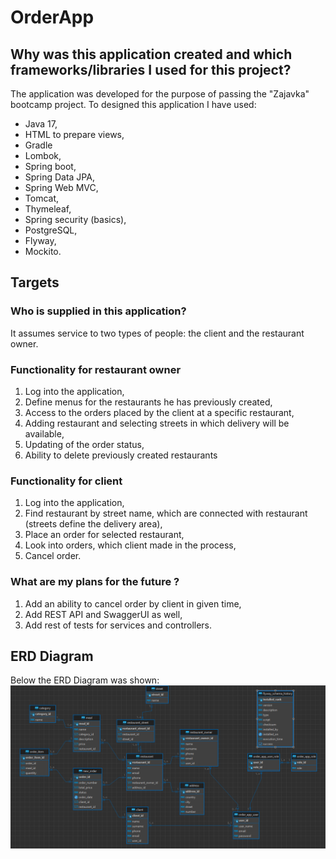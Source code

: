 # OrderApp

## Why was this application created and which frameworks/libraries I used for this project?
The application was developed for the purpose of passing the "Zajavka" bootcamp project.
To designed this application I have used: 
- Java 17,
- HTML to prepare views,
- Gradle
- Lombok,
- Spring boot,
- Spring Data JPA,
- Spring Web MVC,
- Tomcat,
- Thymeleaf,
- Spring security (basics),
- PostgreSQL,
- Flyway,
- Mockito.

## Targets
### Who is supplied in this application?
It assumes service to two types of people: the client and the restaurant owner.

### Functionality for restaurant owner
1. Log into the application,
2. Define menus for the restaurants he has previously created,
3. Access to the orders placed by the client at a specific restaurant,
4. Adding restaurant and selecting streets in which delivery will be available,
5. Updating of the order status,
6. Ability to delete previously created restaurants


### Functionality for client
1. Log into the application,
2. Find restaurant by street name, which are connected with restaurant (streets define the delivery area),
3. Place an order for selected restaurant,
4. Look into orders, which client made in the process,
5. Cancel order.

### What are my plans for the future ?
1. Add an ability to cancel order by client in given time,
2. Add REST API and SwaggerUI as well,
3. Add rest of tests for services and controllers.

## ERD Diagram
Below the ERD Diagram was shown:
![alt text](\src\main\resources\Diagram%20ERD.png)